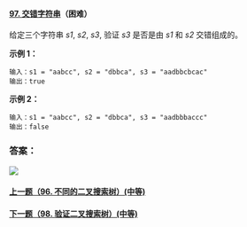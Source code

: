 #### [97. 交错字符串](https://leetcode-cn.com/problems/interleaving-string/)（困难）

给定三个字符串 *s1*, *s2*, *s3*, 验证 *s3* 是否是由 *s1* 和 *s2* 交错组成的。

**示例 1：**

```
输入：s1 = "aabcc", s2 = "dbbca", s3 = "aadbbcbcac"
输出：true
```

**示例 2：**

```
输入：s1 = "aabcc", s2 = "dbbca", s3 = "aadbbbaccc"
输出：false
```



### 答案：



![](https://img-blog.csdnimg.cn/20200807155236311.png)

#### [上一题（96. 不同的二叉搜索树）(中等)](https://github.com/sdwwld/leetCode/blob/master/src/main/java/com/wld/java/leetcode/leetCode0096.md)

#### [下一题（98. 验证二叉搜索树）(中等)](https://github.com/sdwwld/leetCode/blob/master/src/main/java/com/wld/java/leetcode/leetCode0098.md)